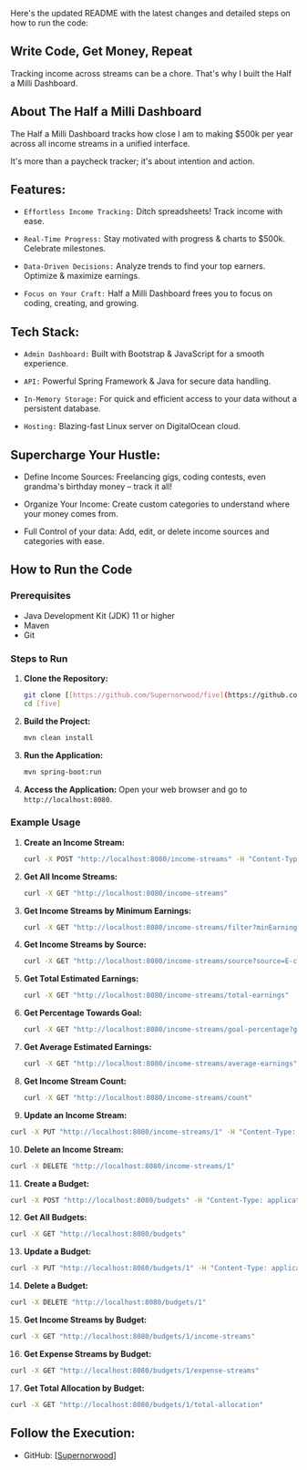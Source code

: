 Here's the updated README with the latest changes and detailed steps on how to run the code:

## Write Code, Get Money, Repeat

Tracking income across streams can be a chore. That's why I built the Half a Milli Dashboard.

## About The Half a Milli Dashboard

The Half a Milli Dashboard tracks how close I am to making $500k per year across all income streams in a unified interface.

It's more than a paycheck tracker; it's about intention and action.

## Features:

- `Effortless Income Tracking:` Ditch spreadsheets! Track income with ease.

- `Real-Time Progress:` Stay motivated with progress & charts to $500k. Celebrate milestones.

- `Data-Driven Decisions:` Analyze trends to find your top earners. Optimize & maximize earnings.

- `Focus on Your Craft:` Half a Milli Dashboard frees you to focus on coding, creating, and growing.

## Tech Stack:

- `Admin Dashboard:` Built with Bootstrap & JavaScript for a smooth experience.

- `API:` Powerful Spring Framework & Java for secure data handling.

- `In-Memory Storage:` For quick and efficient access to your data without a persistent database.

- `Hosting:` Blazing-fast Linux server on DigitalOcean cloud.

## Supercharge Your Hustle:

- Define Income Sources: Freelancing gigs, coding contests, even grandma's birthday money – track it all!

- Organize Your Income: Create custom categories to understand where your money comes from.

- Full Control of your data: Add, edit, or delete income sources and categories with ease.

## How to Run the Code

### Prerequisites

- Java Development Kit (JDK) 11 or higher
- Maven
- Git

### Steps to Run

1. **Clone the Repository:**

   ```bash
   git clone [[https://github.com/Supernorwood/five](https://github.com/Supernorwood/five)]
   cd [five]
   ```

2. **Build the Project:**

   ```bash
   mvn clean install
   ```

3. **Run the Application:**

   ```bash
   mvn spring-boot:run
   ```

4. **Access the Application:**
   Open your web browser and go to `http://localhost:8080`.

### Example Usage

1. **Create an Income Stream:**

   ```bash
   curl -X POST "http://localhost:8080/income-streams" -H "Content-Type: application/json" -d '{"estimatedEarningsPerYear":30000.00, "source":"New Source", "name":"New Name", "description":"New Description"}'
   ```

2. **Get All Income Streams:**

   ```bash
   curl -X GET "http://localhost:8080/income-streams"
   ```

3. **Get Income Streams by Minimum Earnings:**

   ```bash
   curl -X GET "http://localhost:8080/income-streams/filter?minEarnings=20000"
   ```

4. **Get Income Streams by Source:**

   ```bash
   curl -X GET "http://localhost:8080/income-streams/source?source=E-commerce Store"
   ```

5. **Get Total Estimated Earnings:**

   ```bash
   curl -X GET "http://localhost:8080/income-streams/total-earnings"
   ```

6. **Get Percentage Towards Goal:**

   ```bash
   curl -X GET "http://localhost:8080/income-streams/goal-percentage?goal=500000"
   ```

7. **Get Average Estimated Earnings:**

   ```bash
   curl -X GET "http://localhost:8080/income-streams/average-earnings"
   ```

8. **Get Income Stream Count:**

   ```bash
   curl -X GET "http://localhost:8080/income-streams/count"
   ```

9. **Update an Income Stream:**

```bash
curl -X PUT "http://localhost:8080/income-streams/1" -H "Content-Type: application/json" -d '{"estimatedEarningsPerYear":25000.00, "source":"Updated Source", "name":"Updated Name", "description":"Updated Description"}'
```

10. **Delete an Income Stream:**

```bash
curl -X DELETE "http://localhost:8080/income-streams/1"
```

11. **Create a Budget:**

```bash
curl -X POST "http://localhost:8080/budgets" -H "Content-Type: application/json" -d '{"allocation":5000.00, "category":"Marketing", "description":"Budget for marketing campaigns"}'
```

12. **Get All Budgets:**

```bash
curl -X GET "http://localhost:8080/budgets"
```

13. **Update a Budget:**

```bash
curl -X PUT "http://localhost:8080/budgets/1" -H "Content-Type: application/json" -d '{"allocation":15000.00, "category":"Operations", "description":"Updated budget for operational expenses"}'
```

14. **Delete a Budget:**

```bash
curl -X DELETE "http://localhost:8080/budgets/1"
```

15. **Get Income Streams by Budget:**

```bash
curl -X GET "http://localhost:8080/budgets/1/income-streams"
```

16. **Get Expense Streams by Budget:**

```bash
curl -X GET "http://localhost:8080/budgets/1/expense-streams"
```

17. **Get Total Allocation by Budget:**

```bash
curl -X GET "http://localhost:8080/budgets/1/total-allocation"
```

## Follow the Execution:

- GitHub: [[Supernorwood](https://github.com/Supernorwood/five)]
